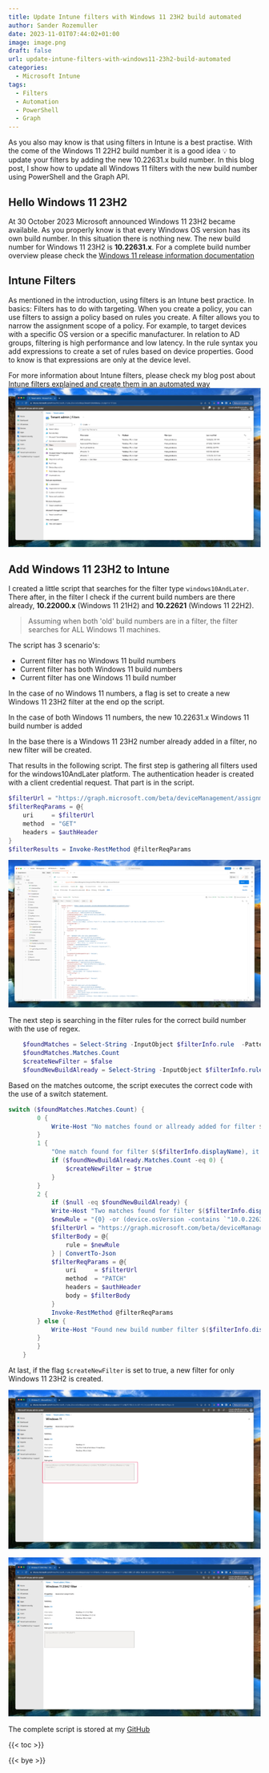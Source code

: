 ```yaml
---
title: Update Intune filters with Windows 11 23H2 build automated
author: Sander Rozemuller
date: 2023-11-01T07:44:02+01:00
image: image.png
draft: false
url: update-intune-filters-with-windows11-23h2-build-automated
categories:
  - Microsoft Intune
tags:
  - Filters
  - Automation
  - PowerShell
  - Graph
---
```

As you also may know is that using filters in Intune is a best practise. With the come of the Windows 11 22H2 build number it is a good idea 💡 to update your filters by adding the new 10.22631.x build number. In this blog post, I show how to update all Windows 11 filters with the new build number using PowerShell and the Graph API.
## Hello Windows 11 23H2
At 30 October 2023 Microsoft announced Windows 11 23H2 became available. As you properly know is that every Windows OS version has its own build number. In this situation there is nothing new. 
The new build number for Windows 11 23H2 is **10.22631.x**. For a complete build number overview please check the [Windows 11 release information documentation](https://learn.microsoft.com/en-us/windows/release-health/windows11-release-information#windows-11-current-versions)

## Intune Filters
As mentioned in the introduction, using filters is an Intune best practice. 
In basics: Filters has to do with targeting. When you create a policy, you can use filters to assign a policy based on rules you create. A filter allows you to narrow the assignment scope of a policy. 
For example, to target devices with a specific OS version or a specific manufacturer. In relation to AD groups, filtering is high performance and low latency. In the rule syntax you add expressions to create a set of rules based on device properties. Good to know is that expressions are only at the device level.

For more information about Intune filters, please check my blog post about [Intune filters explained and create them in an automated way](https://rozemuller.com/intune-filters-explained-and-create-automated/)
![filteroverview](filteroverview.jpeg)

## Add Windows 11 23H2 to Intune
I created a little script that searches for the filter type `windows10AndLater`. There after, in the filter I check if the current build numbers are there already, **10.22000.x** (Windows 11 21H2) and **10.22621** (Windows 11 22H2). 

> Assuming when both 'old' build numbers are in a filter, the filter searches for ALL Windows 11 machines. 

The script has 3 scenario's:
- Current filter has no Windows 11 build numbers
- Current filter has both Windows 11 build numbers
- Current filter has one Windows 11 build number

In the case of no Windows 11 numbers, a flag is set to create a new Windows 11 23H2 filter at the end op the script.

In the case of both Windows 11 numbers, the new 10.22631.x Windows 11 build number is added

In the base there is a Windows 11 23H2 number already added in a filter, no new filter will be created. 

That results in the following script.
The first step is gathering all filters used for the windows10AndLater platform. The authentication header is created with a client credential request. That part is in the script.


```powershell
$filterUrl = "https://graph.microsoft.com/beta/deviceManagement/assignmentFilters?`$filter=platform eq 'windows10AndLater'"
$filterReqParams = @{
    uri     = $filterUrl
    method  = "GET"
    headers = $authHeader
}
$filterResults = Invoke-RestMethod @filterReqParams
```

![getfilters](getfilters.jpeg)

The next step is searching in the filter rules for the correct build number with the use of regex.

```powershell
    $foundMatches = Select-String -InputObject $filterInfo.rule  -Pattern "\b10.0.22000\b|\b10.0.22621\b" -AllMatches
    $foundMatches.Matches.Count
    $createNewFilter = $false
    $foundNewBuildAlready = Select-String -InputObject $filterInfo.rule  -Pattern "\b10.0.22631\b" -AllMatches
```

Based on the matches outcome, the script executes the correct code with the use of a switch statement.

```powershell
switch ($foundMatches.Matches.Count) {
        0 {
            Write-Host "No matches found or allready added for filter $($filterInfo.displayName), do nothing."
        }
        1 {
            "One match found for filter $($filterInfo.displayName), it seems this is a specific Windows 11 filter, if there is no Windows 23H2 filter already, I create one later"
            if ($foundNewBuildAlready.Matches.Count -eq 0) {
                $createNewFilter = $true
            }
        }
        2 {
            if ($null -eq $foundNewBuildAlready) {
            Write-Host "Two matches found for filter $($filterInfo.displayName), it seems this is a full Windows 11 filter, adding new number to the filter"
            $newRule = "{0} -or (device.osVersion -contains `"10.0.22631`")" -f $filterInfo.rule
            $filterUrl = "https://graph.microsoft.com/beta/deviceManagement/assignmentFilters('{0}')" -f $filterInfo.id
            $filterBody = @{
                rule = $newRule
            } | ConvertTo-Json
            $filterReqParams = @{
                uri     = $filterUrl
                method  = "PATCH"
                headers = $authHeader
                body = $filterBody
            }
            Invoke-RestMethod @filterReqParams
        } else {
            Write-Host "Found new build number filter $($filterInfo.displayName) already, do nothing."
        }
        }
    }
```

At last, if the flag `$createNewFilter` is set to true, a new filter for only Windows 11 23H2 is created.

![filterresults](filterresults.jpeg)

![new23h2filter](new23h2filter.jpeg)

The complete script is stored at my [GitHub](https://github.com/srozemuller/MicrosoftEndpointManager/blob/main/Filters/update-win11filters.ps1)

{{< toc >}}

{{< bye >}}
